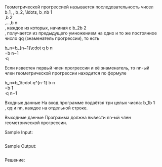 # <!--- Текст заголовка --->

Геометрической прогрессией называется последовательность чисел b_1, \, b_2, \ldots, b_nb 
1
​	
 ,b 
2
​	
 ,…,b 
n
​	
 , каждое из которых, начиная с b_2b 
2
​	
 , получается из предыдущего умножением на одно и то же постоянное число qq (знаменатель прогрессии), то есть

b_n=b_{n−1}\cdot q
b 
n
​	
 =b 
n−1
​	
 ⋅q

Если известен первый член прогрессии и её знаменатель, то nn-ый член геометрической прогрессии находится по формуле

b_n=b_1\cdot q^{n-1}
b 
n
​	
 =b 
1
​	
 ⋅q 
n−1
 

Входные данные
На вход программе подаётся три целых числа: b_1b 
1
​	
 , qq и nn, каждое на отдельной строке.

Выходные данные
Программа должна вывести nn-ый член геометрической прогрессии.

Sample Input:
```

```

Sample Output:
```

```

Решение:
```python

```
